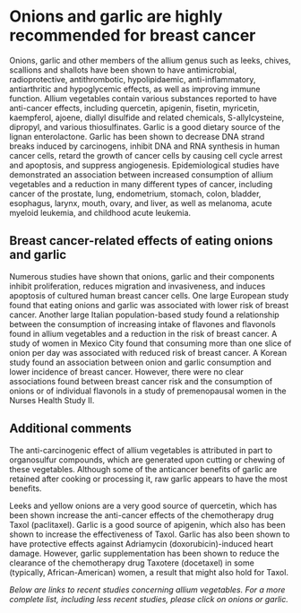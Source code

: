 

#  Onions and garlic are highly recommended for breast cancer 

Onions, garlic and other members of the allium genus such as leeks, chives, scallions and shallots have been shown to have antimicrobial, radioprotective, antithrombotic, hypolipidaemic, anti-inflammatory, antiarthritic and hypoglycemic effects, as well as improving immune function. Allium vegetables contain various substances reported to have anti-cancer effects, including quercetin, apigenin, fisetin, myricetin, kaempferol, ajoene, diallyl disulfide and related chemicals, S-allylcysteine, dipropyl, and various thiosulfinates. Garlic is a good dietary source of the lignan enterolactone. Garlic has been shown to decrease DNA strand breaks induced by carcinogens, inhibit DNA and RNA synthesis in human cancer cells, retard the growth of cancer cells by causing cell cycle arrest and apoptosis, and suppress angiogenesis. Epidemiological studies have demonstrated an association between increased consumption of allium vegetables and a reduction in many different types of cancer, including cancer of the prostate, lung, endometrium, stomach, colon, bladder, esophagus, larynx, mouth, ovary, and liver, as well as melanoma, acute myeloid leukemia, and childhood acute leukemia.

## Breast cancer-related effects of eating onions and garlic 

Numerous studies have shown that onions, garlic and their components inhibit proliferation, reduces migration and invasiveness, and induces apoptosis of cultured human breast cancer cells. One large European study found that eating onions and garlic was associated with lower risk of breast cancer. Another large Italian population-based study found a relationship between the consumption of increasing intake of flavones and flavonols found in allium vegetables and a reduction in the risk of breast cancer. A study of women in Mexico City found that consuming more than one slice of onion per day was associated with reduced risk of breast cancer. A Korean study found an association between onion and garlic consumption and lower incidence of breast cancer. However, there were no clear associations found between breast cancer risk and the consumption of onions or of individual flavonols in a study of premenopausal women in the Nurses Health Study II.

## Additional comments

The anti-carcinogenic effect of allium vegetables is attributed in part to organosulfur compounds, which are generated upon cutting or chewing of these vegetables. Although some of the anticancer benefits of garlic are retained after cooking or processing it, raw garlic appears to have the most benefits.

Leeks and yellow onions are a very good source of quercetin, which has been shown increase the anti-cancer effects of the chemotherapy drug Taxol (paclitaxel). Garlic is a good source of apigenin, which also has been shown to increase the effectiveness of Taxol. Garlic has also been shown to have protective effects against Adriamycin (doxorubicin)-induced heart damage. However, garlic supplementation has been shown to reduce the clearance of the chemotherapy drug Taxotere (docetaxel) in some (typically, African-American) women, a result that might also hold for Taxol.

_Below are links to recent studies concerning allium vegetables. For a more complete list, including less recent studies, please click on onions or garlic._


  


